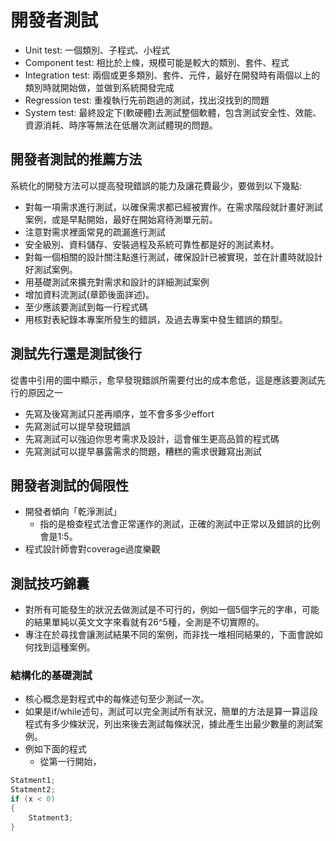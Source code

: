 # 開發者測試
* Unit test: 一個類別、子程式、小程式
* Component test: 相比於上條，規模可能是較大的類別、套件、程式
* Integration test: 兩個或更多類別、套件、元件，最好在開發時有兩個以上的類別時就開始做，並做到系統開發完成
* Regression test: 重複執行先前跑過的測試，找出沒找到的問題
* System test: 最終設定下(軟硬體)去測試整個軟體，包含測試安全性、效能、資源消耗、時序等無法在低層次測試體現的問題。
## 開發者測試的推薦方法
系統化的開發方法可以提高發現錯誤的能力及讓花費最少，要做到以下幾點:
* 對每一項需求進行測試，以確保需求都已經被實作。在需求階段就計畫好測試案例，或是早點開始，最好在開始寫待測單元前。
* 注意對需求裡面常見的疏漏進行測試
* 安全級別、資料儲存、安裝過程及系統可靠性都是好的測試素材。
* 對每一個相關的設計關注點進行測試，確保設計已被實現，並在計畫時就設計好測試案例。
* 用基礎測試來擴充對需求和設計的詳細測試案例
* 增加資料流測試(章節後面詳述)。
* 至少應該要測試到每一行程式碼
* 用核對表紀錄本專案所發生的錯誤，及過去專案中發生錯誤的類型。

## 測試先行還是測試後行
從書中引用的圖中顯示，愈早發現錯誤所需要付出的成本愈低，這是應該要測試先行的原因之一
* 先寫及後寫測試只差再順序，並不會多多少effort
* 先寫測試可以提早發現錯誤
* 先寫測試可以強迫你思考需求及設計，這會催生更高品質的程式碼
* 先寫測試可以提早暴露需求的問題，糟糕的需求很難寫出測試
## 開發者測試的侷限性
* 開發者傾向「乾淨測試」
	* 指的是檢查程式法會正常運作的測試，正確的測試中正常以及錯誤的比例會是1:5。
* 程式設計師會對coverage過度樂觀

## 測試技巧錦囊
* 對所有可能發生的狀況去做測試是不可行的，例如一個5個字元的字串，可能的結果單純以英文文字來看就有26^5種，全測是不切實際的。
* 專注在於尋找會讓測試結果不同的案例，而非找一堆相同結果的，下面會說如何找到這種案例。
### 結構化的基礎測試
* 核心概念是對程式中的每條述句至少測試一次。
* 如果是if/while述句，測試可以完全測試所有狀況，簡單的方法是算一算這段程式有多少條狀況，列出來後去測試每條狀況，據此產生出最少數量的測試案例。
* 例如下面的程式
	* 從第一行開始，
```C++
Statment1;
Statment2;
if (x < 0)
{
	Statment3;
}
```

<!--stackedit_data:
eyJoaXN0b3J5IjpbMTk2MTgwNTk2NiwxMjcyNTI1MTUsLTIwOD
UwOTg3MzksLTExNzcyMTgzMDksNzM1ODc2NjA2LDEwMzU1MzIz
NDAsLTEwMTg1NDg5NzYsLTEzMTI2OTgyMiwtMTE5MDYxNDUwNV
19
-->